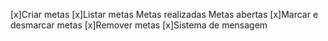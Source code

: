 [x]Criar metas
[x]Listar metas
    Metas realizadas
    Metas abertas
[x]Marcar e desmarcar metas
[x]Remover metas
[x]Sistema de mensagem